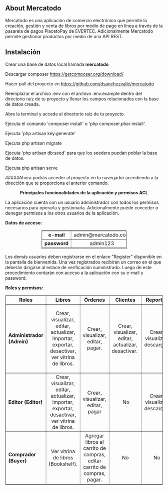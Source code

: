## About Mercatodo

<p>Mercatodo es una aplicaci&oacute;n de comercio electr&oacute;nico que permite la creaci&oacute;n, gesti&oacute;n y venta de libros por medio de pago en l&iacute;nea a trav&eacute;s de la pasarela de pagos PlacetoPay de EVERTEC. Adicionalmente Mercatodo permite gestionar productos por medio de una API REST.</p>

## Instalación

Crear una base de datos local llamada <strong>mercatodo</strong>

Descargar composer https://getcomposer.org/download/

Hacer pull del proyecto en https://github.com/dsanchezvalle/mercatodo

Reemplazar el archivo .env con el archivo .env.example dentro del directorio raíz de tu proyecto y
llenar los campos relacionados con la base de datos creada.

Abre la terminal y accede al directorio raíz de tu proyecto.

Ejecuta el comando 'composer install' o 'php composer.phar install'.

Ejecuta 'php artisan key:generate'

Ejecuta php artisan migrate

Ejecuta 'php artisan db:seed' para que los seeders puedan poblar la base de datos.

Ejecuta php artisan serve

#####Ahora podrás acceder al proyecto en tu navegador accediendo a la dirección que te proporciona el anterior comando.


<p></p>
<div align="center"><b>Principales funcionalidades de la aplicaci&oacute;n y permisos ACL</b></div>
<p></p>
<p>La aplicaci&oacute;n cuenta con un usuario administrador con todos los permisos necesarios para operarla y gestionarla. Adicionalmente puede conceder o denegar permisos a los otros usuarios de la aplicaci&oacute;n.</p>
<p><strong>Datos de acceso:</strong></p>
<table border="1" style="height: 59px; width: 54.1342%; border-collapse: collapse; margin-left: auto; margin-right: auto;" height="59">
<tbody>
<tr>
<td style="width: 50%; text-align: center;"><strong>e-mail</strong></td>
<td style="width: 50%; text-align: center;">admin@mercatodo.com</td>
</tr>
<tr>
<td style="width: 50%; text-align: center;"><strong>password</strong></td>
<td style="width: 50%; text-align: center;">admin123</td>
</tr>
</tbody>
</table>
<p></p>
<p>Los dem&aacute;s usuarios deben registrarse en el enlace "Register" disponible en la pantalla de bienvenida. Una vez registrados recibir&aacute;n un correo en el que deber&aacute;n dirigirse al enlace de verificaci&oacute;n suministrado. Luego de este procedimiento contar&aacute;n con acceso a la aplicaci&oacute;n con su e-mail y password.</p>
<p><strong>Roles y permisos:&nbsp;</strong></p>
<p><strong></strong></p>
<table border="1" style="border-collapse: collapse;">
<tbody>
<tr style="height: 21px;">
<td style="width: 16.6%; text-align: center; height: 21px;"><strong>Roles</strong></td>
<td style="width: 19.6%; height: 21px; text-align: center;"><strong>Libros</strong></td>
<td style="width: 15.8%; height: 21px; text-align: center;"><strong>&Oacute;rdenes</strong></td>
<td style="width: 18%; height: 21px; text-align: center;"><strong>Clientes</strong></td>
<td style="width: 20%; height: 21px; text-align: center;"><strong>Reportes</strong></td>
</tr>
<tr style="height: 21px;">
<td style="width: 16.6%; height: 21px;"><strong>Administrador (Admin)</strong></td>
<td style="width: 19.6%; height: 21px; text-align: center;">
<p>Crear, visualizar, editar, actualizar, importar, exportar, desactivar, ver vitrina de libros.</p>
</td>
<td style="width: 15.8%; height: 21px; text-align: center;">Crear, visualizar, editar, pagar.</td>
<td style="width: 18%; height: 21px; text-align: center;">Crear, visualizar, editar, actualizar, desactivar.&nbsp;</td>
<td style="width: 20%; height: 21px; text-align: center;">Crear, visualizar, descargar.</td>
</tr>
<tr style="height: 21px;">
<td style="width: 16.6%; height: 21px;"><strong>Editor (Editor)</strong></td>
<td style="width: 19.6%; height: 21px; text-align: center;">Crear, visualizar, editar, actualizar, importar, exportar, desactivar, ver vitrina de libros.</td>
<td style="width: 15.8%; height: 21px; text-align: center;">Crear, visualizar, editar, pagar</td>
<td style="width: 18%; height: 21px; text-align: center;">&nbsp;No</td>
<td style="width: 20%; height: 21px; text-align: center;">Crear, visualizar, descargar.</td>
</tr>
<tr style="height: 21px;">
<td style="width: 16.6%; height: 21px;"><strong>Comprador (Buyer)</strong></td>
<td style="width: 19.6%; height: 21px; text-align: center;">Ver vitrina de libros (Bookshelf).</td>
<td style="width: 15.8%; height: 21px; text-align: center;">Agregar libros al carrito de compras, editar carrito de compras, pagar.</td>
<td style="width: 18%; height: 21px; text-align: center;">No</td>
<td style="width: 20%; height: 21px; text-align: center;">No</td>
</tr>
</tbody>
</table>
